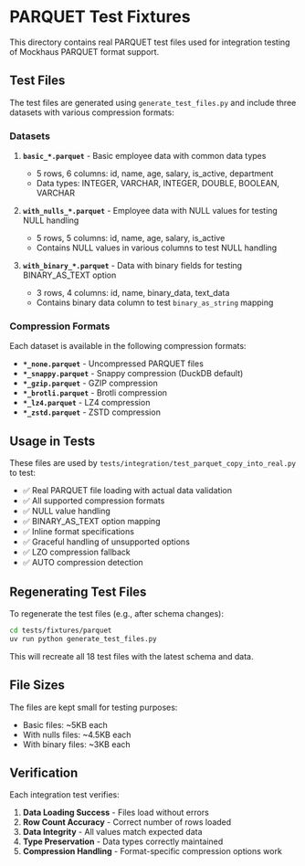 # PARQUET Test Fixtures

This directory contains real PARQUET test files used for integration testing of Mockhaus PARQUET format support.

## Test Files

The test files are generated using `generate_test_files.py` and include three datasets with various compression formats:

### Datasets

1. **`basic_*.parquet`** - Basic employee data with common data types
   - 5 rows, 6 columns: id, name, age, salary, is_active, department
   - Data types: INTEGER, VARCHAR, INTEGER, DOUBLE, BOOLEAN, VARCHAR

2. **`with_nulls_*.parquet`** - Employee data with NULL values for testing NULL handling
   - 5 rows, 5 columns: id, name, age, salary, is_active
   - Contains NULL values in various columns to test NULL handling

3. **`with_binary_*.parquet`** - Data with binary fields for testing BINARY_AS_TEXT option
   - 3 rows, 4 columns: id, name, binary_data, text_data
   - Contains binary data column to test `binary_as_string` mapping

### Compression Formats

Each dataset is available in the following compression formats:

- **`*_none.parquet`** - Uncompressed PARQUET files
- **`*_snappy.parquet`** - Snappy compression (DuckDB default)
- **`*_gzip.parquet`** - GZIP compression
- **`*_brotli.parquet`** - Brotli compression
- **`*_lz4.parquet`** - LZ4 compression
- **`*_zstd.parquet`** - ZSTD compression

## Usage in Tests

These files are used by `tests/integration/test_parquet_copy_into_real.py` to test:

- ✅ Real PARQUET file loading with actual data validation
- ✅ All supported compression formats
- ✅ NULL value handling
- ✅ BINARY_AS_TEXT option mapping
- ✅ Inline format specifications
- ✅ Graceful handling of unsupported options
- ✅ LZO compression fallback
- ✅ AUTO compression detection

## Regenerating Test Files

To regenerate the test files (e.g., after schema changes):

```bash
cd tests/fixtures/parquet
uv run python generate_test_files.py
```

This will recreate all 18 test files with the latest schema and data.

## File Sizes

The files are kept small for testing purposes:
- Basic files: ~5KB each
- With nulls files: ~4.5KB each  
- With binary files: ~3KB each

## Verification

Each integration test verifies:
1. **Data Loading Success** - Files load without errors
2. **Row Count Accuracy** - Correct number of rows loaded
3. **Data Integrity** - All values match expected data
4. **Type Preservation** - Data types correctly maintained
5. **Compression Handling** - Format-specific compression options work